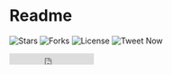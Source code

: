 # Readme

![Stars](https://img.shields.io/github/stars/kanitmann/hackathon_readme_template) ![Forks](https://img.shields.io/github/forks/kanitmann/hackathon_readme_template) ![License](https://img.shields.io/badge/license-SATA-blue) ![Tweet Now](https://img.shields.io/twitter/url?url=https%3A%2F%2Fgithub.com%2Fkanitmann%2Fhackathon_readme_template)

<iframe src="https://ghbtns.com/github-btn.html?user=kanitmann&repo=hackathon_readme_template&type=star&count=true&size=large" frameborder="0" scrolling="0" width="150" height="20" title="GitHub"></iframe>